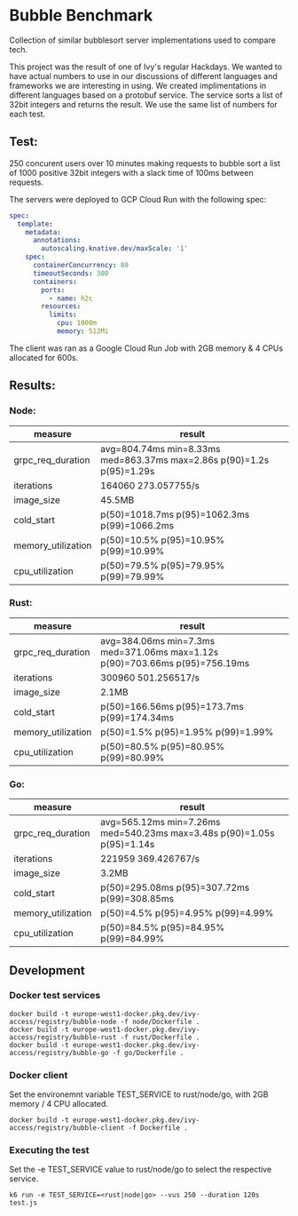 # Bubble Benchmark

Collection of similar bubblesort server implementations used to compare tech.

This project was the result of one of Ivy's regular Hackdays. We wanted to have actual numbers to use in our discussions of different languages and frameworks we are interesting in using. We created implimentations in different languages based on a protobuf service. The service sorts a list of 32bit integers and returns the result. We use the same list of numbers for each test.

## Test:

250 concurent users over 10 minutes making requests to bubble sort a list of 1000 positive 32bit integers with a slack time of 100ms between requests.

The servers were deployed to GCP Cloud Run with the following spec:

```yaml
spec:
  template:
    metadata:
      annotations:
        autoscaling.knative.dev/maxScale: '1'
    spec:
      containerConcurrency: 80
      timeoutSeconds: 300
      containers:
        ports:
          - name: h2c
        resources:
          limits:
            cpu: 1000m
            memory: 512Mi
```

The client was ran as a Google Cloud Run Job with 2GB memory & 4 CPUs allocated for 600s.

## Results:

### Node:

| measure            | result                                                                |
| ------------------ | --------------------------------------------------------------------- |
| grpc_req_duration  | avg=804.74ms min=8.33ms med=863.37ms max=2.86s p(90)=1.2s p(95)=1.29s |
| iterations         | 164060 273.057755/s                                                   |
| image_size         | 45.5MB                                                                |
| cold_start         | p(50)=1018.7ms p(95)=1062.3ms p(99)=1066.2ms                          |
| memory_utilization | p(50)=10.5% p(95)=10.95% p(99)=10.99%                                 |
| cpu_utilization    | p(50)=79.5% p(95)=79.95% p(99)=79.99%                                 |

### Rust:

| measure            | result                                                                      |
| ------------------ | --------------------------------------------------------------------------- |
| grpc_req_duration  | avg=384.06ms min=7.3ms med=371.06ms max=1.12s p(90)=703.66ms p(95)=756.19ms |
| iterations         | 300960 501.256517/s                                                         |
| image_size         | 2.1MB                                                                       |
| cold_start         | p(50)=166.56ms p(95)=173.7ms p(99)=174.34ms                                 |
| memory_utilization | p(50)=1.5% p(95)=1.95% p(99)=1.99%                                          |
| cpu_utilization    | p(50)=80.5% p(95)=80.95% p(99)=80.99%                                       |

### Go:

| measure            | result                                                                 |
| ------------------ | ---------------------------------------------------------------------- |
| grpc_req_duration  | avg=565.12ms min=7.26ms med=540.23ms max=3.48s p(90)=1.05s p(95)=1.14s |
| iterations         | 221959 369.426767/s                                                    |
| image_size         | 3.2MB                                                                  |
| cold_start         | p(50)=295.08ms p(95)=307.72ms p(99)=308.85ms                           |
| memory_utilization | p(50)=4.5% p(95)=4.95% p(99)=4.99%                                     |
| cpu_utilization    | p(50)=84.5% p(95)=84.95% p(99)=84.99%                                  |

## Development

### Docker test services

```
docker build -t europe-west1-docker.pkg.dev/ivy-access/registry/bubble-node -f node/Dockerfile .
docker build -t europe-west1-docker.pkg.dev/ivy-access/registry/bubble-rust -f rust/Dockerfile .
docker build -t europe-west1-docker.pkg.dev/ivy-access/registry/bubble-go -f go/Dockerfile .
```

### Docker client

Set the environemnt variable TEST_SERVICE to rust/node/go, with 2GB memory / 4 CPU allocated.

```
docker build -t europe-west1-docker.pkg.dev/ivy-access/registry/bubble-client -f Dockerfile .
```

### Executing the test

Set the -e TEST_SERVICE value to rust/node/go to select the respective service.

```
k6 run -e TEST_SERVICE=<rust|node|go> --vus 250 --duration 120s test.js
```
